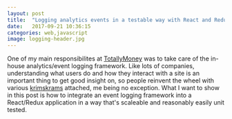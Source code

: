 ```yaml
---
layout: post
title:  "Logging analytics events in a testable way with React and Redux"
date:   2017-09-21 10:36:15
categories: web,javascript
image: logging-header.jpg
---
```


One of my main responsibilites at [TotallyMoney](https://www.totallymoney.com/) was to take care of the in-house analytics/event logging framework. Like lots of companies, understanding what users do and how they interact with a site is an important thing to get good insight on, so people reinvent the wheel with various [krimskrams](https://en.wiktionary.org/wiki/krimskrams) attached, me being no exception. What I want to show in this post is how to integrate an event logging framework into a React/Redux application in a way that's scaleable and reasonably easily unit tested.

